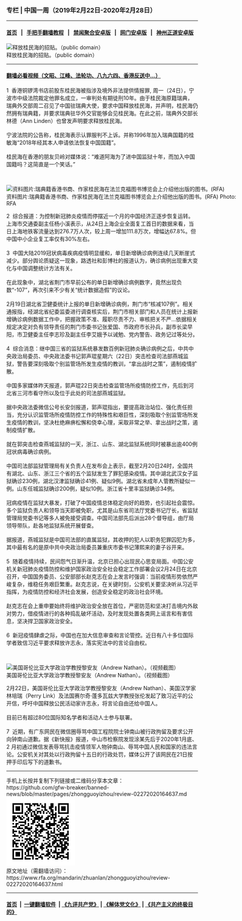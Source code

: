 ### 专栏 | 中国一周（2019年2月22日-2020年2月28日）
------------------------

#### [首页](https://github.com/gfw-breaker/banned-news/blob/master/README.md) &nbsp;&nbsp;|&nbsp;&nbsp; [手把手翻墙教程](https://github.com/gfw-breaker/guides/wiki) &nbsp;&nbsp;|&nbsp;&nbsp; [禁闻聚合安卓版](https://github.com/gfw-breaker/bn-android) &nbsp;&nbsp;|&nbsp;&nbsp; [网门安卓版](https://github.com/oGate2/oGate) &nbsp;&nbsp;|&nbsp;&nbsp; [神州正道安卓版](https://github.com/SzzdOgate/update) 



<div id="headerimg">
 <img alt="释放桂民海的招贴。（public domain）" src="https://www.rfa.org/mandarin/yataibaodao/renquanfazhi/wy-02062018102700.html/Gui-Min-Hai-2018.jpg/image" title="释放桂民海的招贴。（public domain）"/>
 <div id="headerimgcontents">
  <div id="headerimgcaption">
   <span>
    释放桂民海的招贴。（public domain）
   </span>
   <!-- zoomattribute -->
  </div>
  <!-- headerimgcaption -->
 </div>
 <!-- headerimagecontents -->
</div>

<hr/>


#### [翻墙必看视频（文昭、江峰、法轮功、八九六四、香港反送中...）](https://github.com/gfw-breaker/banned-news/blob/master/pages/link3.md)

<div id="storytext">
 <div>
  <div class="slot_header">
  </div>
 </div>
 <p>
  1  香港铜锣湾书店前股东桂民海被指涉及境外非法提供情报罪, 周一（24日），宁波市中级法院裁定他罪名成立，一审判处有期徒刑10年。由于桂民海原籍瑞典，瑞典外交部周二召见了中国驻瑞典大使，要求中国释放桂民海，并声明，桂民海仍然拥有瑞典籍，并要求瑞典驻华外交官能够会见桂民海。在此之前，瑞典外交部长林德（Ann Linden）也曾发声明要求释放桂民海。
  <br/>
  <br/>
  宁波法院的公告称，桂民海表示认罪服判不上诉。并称1996年加入瑞典国籍的桂敏海“2018年经其本人申请依法恢复中国国籍”。
  <br/>
  <br/>
  桂民海在香港的朋友贝岭对媒体说：“难道阿海为了进中国监狱十年，而加入中国国籍吗？这简直是一个笑话。”
 </p>
 <p>
  <br/>
  <div class="image-inline captioned" style="width:622px;">
   <div style="width:622px;">
    <img alt="资料图片:瑞典籍香港书商、作家桂民海在法兰克福图书博览会上介绍他出版的图书。(RFA)" src="https://www.rfa.org/mandarin/yataibaodao/renquanfazhi/hc-01282018131504.html/3a0177ea-38d1-4c20-9229-50541550663a.jpeg" title="资料图片:瑞典籍香港书商、作家桂民海在法兰克福图书博览会上介绍他出版的图书。(RFA)"/>
   </div>
   <div class="image-caption">
    <span style="width:622px;">
     资料图片:瑞典籍香港书商、作家桂民海在法兰克福图书博览会上介绍他出版的图书。(RFA)
    </span>
    <span class="copyright">
     Photo: RFA
    </span>
   </div>
  </div>
 </p>
 <p>
  2  综合报道：为控制新冠肺炎疫情而停摆近一个月的中国经济正逐步恢复运转。上海市交通委副主任杨小溪表示，从24日上海企业全面复工首日的数据来看，当日上海地铁客流量达到276.7万人次，较上周一增加111.8万次，增幅达67.8%。但中国中小企业复工率仅有30%左右。
  <br/>
  <br/>
  3  中国大陆2019冠状病毒疾病疫情明显缓和，单日新增确诊病例连续几天断崖式减少。部分舆论质疑这一现象，路透社和彭博社的报道认为，确诊病例出现重大变化与中国调整统计方法有关。
  <br/>
  <br/>
  在此现象中，湖北省荆门市早前公布的单日新增确诊病例数字，竟然出现负数“-107”，再次引来不少有关“统计数据造假”的议论。
  <br/>
  <br/>
  2月19日湖北省卫健委统计上报的单日新增确诊病例，荆门市“核减107例”。相关通报指，经湖北省纪委监委进行调查核实后，荆门市相关部门和人员在统计上报新增确诊病例数据工作中，把握政策不准、履职尽责不力、审核把关不严…依据相关规定决定对负有领导责任的荆门市委书记张爱国、市政府市长孙兵，副市长梁早阳，市卫健委主任李志珍及副主任李艾娥予以诫勉、党内警告、政务记过等处分。
  <br/>
  <br/>
  4  综合消息：继中国三省的监狱系统暴发数百例新冠肺炎确诊病例之后，中共中央政治局委员、中央政法委书记郭声琨星期六（22日）突击检查司法部燕城监狱，警告要深刻吸取个别监管场所发生疫情的教训，“拿出战时之策”，遏制疫情扩散。
  <br/>
  <br/>
  中国多家媒体昨天报道，郭声琨22日突击检查监管场所疫情防控工作，先后到河北省三河市看守所以及位于此处的司法部燕城监狱。
  <br/>
  <br/>
  据中央政法委微信公号长安剑报道，郭声琨指出，要提高政治站位、强化责任担当，充分认识监管场所疫情防控工作的特殊性和艰巨性，深刻吸取个别监管场所发生疫情的教训，坚决杜绝麻痹松懈和侥幸心理，采取非常之举、拿出战时之策，遏制疫情扩散。
  <br/>
  <br/>
  就在郭突击检查燕城监狱的一天，浙江、山东、湖北监狱系统同时被暴出逾400例冠状病毒确诊病例。
  <br/>
  <br/>
  中国司法部监狱管理局有关负责人在发布会上表示，截至2月20日24时，全国共有湖北、山东、浙江三个省的五个监狱发生了罪犯感染疫情。其中湖北武汉女子监狱确诊230例，湖北汉津监狱确诊41例、疑似9例。湖北省未成年人管教所疑似一例。山东任城监狱确诊200例，疑似10例。浙江省十里丰监狱确诊34例。
  <br/>
  <br/>
  冠病疫情在监狱大暴发，打破了中国疫情总体稳定向好的趋势，也引起社会震惊。多个监狱负责人和领导当天即被免职，尤其是山东省司法厅党委书记厅长，省监狱管理局党委书记等多人被免接受调查。中国司法部先后派出28个督导组，由厅局领导带队，赴各地监狱系统开展督查。
  <br/>
  <br/>
  据报道，燕城监狱是中国司法部的直属监狱，其收押的犯人以职务犯罪囚犯为多，其中最有名的是原中共中央政治局委员兼重庆市委书记薄熙来的妻子谷开来。
  <br/>
  <br/>
  5  随着疫情持续，民间怨气日渐升温，北京已担心出现民心思变局面。中国公安机关新冠肺炎疫情防控和维护国家政治安全社会稳定工作部署会议2月24日在北京召开，中国国务委员、公安部部长赵克志在会上发言时强调：当前疫情形势依然严峻复杂，维稳任务艰巨繁重。赵克志说，在关键时刻，公安机关要坚决听从习近平指挥，为疫情防控和经济社会发展，创造安全稳定的政治社会环境。
  <br/>
  <br/>
  赵克志在会上重申要始终将维护政治安全放在首位，严密防范和坚决打击境内外敌对势力，借疫情进行的各种捣乱破坏活动，及时发现处置各类网上谣言和有害信息，坚决捍卫国家政治安全。
  <br/>
  <br/>
  6  新冠疫情肆虐之际，中国也在加大信息审查和言论管控。近日有八十多位国际学者致信习近平要求释放许志永，落实宪法中的言论自由权。
 </p>
 <p>
  <br/>
  <div class="image-inline captioned" style="width:1280px;">
   <div style="width:1280px;">
    <img alt="美国哥伦比亚大学政治学教授黎安友（Andrew Nathan）。（视频截图）" src="https://www.rfa.org/mandarin/yataibaodao/meiti/cc-02242020150104.html/maxresdefault.jpg" title="美国哥伦比亚大学政治学教授黎安友（Andrew Nathan）。（视频截图）"/>
   </div>
   <div class="image-caption">
    <span style="width:1280px;">
     美国哥伦比亚大学政治学教授黎安友（Andrew Nathan）。（视频截图）
    </span>
    <span class="copyright">
    </span>
   </div>
  </div>
 </p>
 <p>
  2月22日，美国哥伦比亚大学政治学教授黎安友（Andrew Nathan）、美国汉学家林培瑞（Perry Link）及法国赛尔奇·蓬多瓦兹大学教授张伦发起了致习近平的公开信，呼吁中国释放公民活动家许志永，将言论自由还给中国人。
  <br/>
  <br/>
  目前已有超过80位国际知名学者和活动人士参与联署。
  <br/>
  <br/>
  7  近期，有广东网民在微信圈辱骂中国工程院院士钟南山被行政拘留及要求公开向钟南山道歉。据《新快报》报道，中山市检察院发现涂某先后于2020年1月底、2 月初通过微信发表辱骂抗击疫情领军人物钟南山、辱骂中国人民和国家的违法言论。公安机关对其处以行政拘留十五日的行政处罚，媒体公开了该网民在21日按押手印后写下的道歉书。
 </p>
</div>

<hr/>
手机上长按并复制下列链接或二维码分享本文章：<br/>
https://github.com/gfw-breaker/banned-news/blob/master/pages/zhongguoyizhou/review-02272020164637.md <br/>
<a href='https://github.com/gfw-breaker/banned-news/blob/master/pages/zhongguoyizhou/review-02272020164637.md'><img src='https://github.com/gfw-breaker/banned-news/blob/master/pages/zhongguoyizhou/review-02272020164637.md.png'/></a> <br/>
原文地址（需翻墙访问）：https://www.rfa.org/mandarin/zhuanlan/zhongguoyizhou/review-02272020164637.html


------------------------
#### [首页](https://github.com/gfw-breaker/banned-news/blob/master/README.md) &nbsp;|&nbsp; [一键翻墙软件](https://github.com/gfw-breaker/nogfw/blob/master/README.md) &nbsp;| [《九评共产党》](https://github.com/gfw-breaker/9ping.md/blob/master/README.md#九评之一评共产党是什么) | [《解体党文化》](https://github.com/gfw-breaker/jtdwh.md/blob/master/README.md) | [《共产主义的终极目的》](https://github.com/gfw-breaker/gczydzjmd.md/blob/master/README.md)


<img src='http://gfw-breaker.win/banned-news/pages/zhongguoyizhou/review-02272020164637.md' width='0px' height='0px'/>